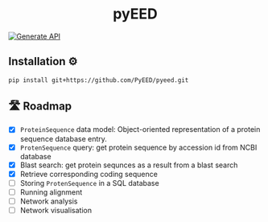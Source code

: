 <div align="center">
<h1 align="center">pyEED

</div>

[![Generate API](https://github.com/PyEED/pyeed/actions/workflows/generate_api.yaml/badge.svg)](https://github.com/PyEED/pyeed/actions/workflows/generate_api.yaml)


## Installation ⚙️

```bash
pip install git+https://github.com/PyEED/pyeed.git
```

## 🛣️ Roadmap

- [x] `ProteinSequence` data model: Object-oriented representation of a protein sequence database entry.
- [x] `ProtenSequence` query: get protein sequence by accession id from NCBI database
- [x] Blast search: get protein sequnces as a result from a blast search
- [x] Retrieve corresponding coding sequence
- [ ] Storing `ProtenSequence` in a SQL database
- [ ] Running alignment
- [ ] Network analysis
- [ ] Network visualisation
